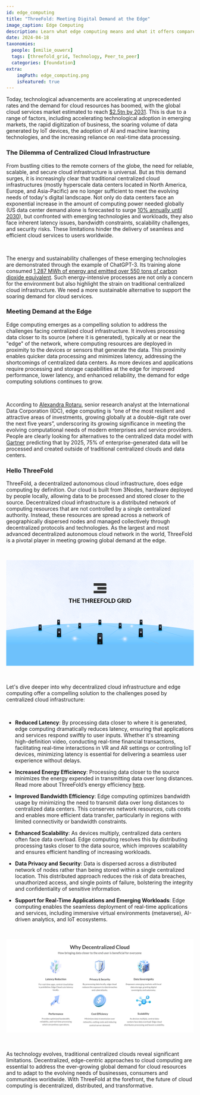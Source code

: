 ```yaml
---
id: edge_computing
title: "ThreeFold: Meeting Digital Demand at the Edge"
image_caption: Edge Computing
description: Learn what edge computing means and what it offers compared to centralized cloud infrastructures.
date: 2024-04-18
taxonomies:
  people: [emilie_ouwerx]
  tags: [threefold_grid, Technology, Peer_to_peer]
  categories: [foundation]
extra:
    imgPath: edge_computing.png
    isFeatured: true
---
```


Today, technological advancements are accelerating at unprecedented rates and the demand for cloud resources has boomed, with the global cloud services market estimated to reach [$2.5tn by 2031](https://www.globenewswire.com/en/news-release/2023/04/03/2639822/0/en/Cloud-Services-Market-is-Expected-to-Reach-2-5-Trillion-by-2031-Allied-Market-Research.html). This is due to a range of factors, including accelerating technological adoption in emerging markets, the rapid digitization of business, the soaring volume of data generated by loT devices, the adoption of Al and machine learning technologies, and the increasing reliance on real-time data processing.

### **The Dilemma of Centralized Cloud Infrastructure**

From bustling cities to the remote corners of the globe, the need for reliable, scalable, and secure cloud infrastructure is universal. But as this demand surges, it is increasingly clear that traditional centralized cloud infrastructures (mostly hyperscale data centers located in North America, Europe, and Asia-Pacific) are no longer sufficient to meet the evolving needs of today's digital landscape. Not only do data centers face an exponential increase in the amount of computing power needed globally (US data center demand alone is forecasted to surge [10% annually until 2030](https://www.mckinsey.com/industries/technology-media-and-telecommunications/our-insights/investing-in-the-rising-data-center-economy)), but confronted with emerging technologies and workloads, they also face inherent latency issues, bandwidth constraints, scalability challenges, and security risks. These limitations hinder the delivery of seamless and efficient cloud services to users worldwide.

<br>

The energy and sustainability challenges of these emerging technologies are demonstrated through the example of ChatGPT-3. Its training alone consumed [1,287 MWh of energy and emitted over 550 tons of carbon dioxide equivalent](https://www.wired.com/story/the-generative-ai-search-race-has-a-dirty-secret/). Such energy-intensive processes are not only a concern for the environment but also highlight the strain on traditional centralized cloud infrastructure. We need a more sustainable alternative to support the soaring demand for cloud services. 

### **Meeting Demand at the Edge**

Edge computing emerges as a compelling solution to address the challenges facing centralized cloud infrastructure. It involves processing data closer to its source (where it is generated), typically at or near the "edge" of the network, where computing resources are deployed in proximity to the devices or sensors that generate the data. This proximity enables quicker data processing and minimizes latency, addressing the shortcomings of centralized data centers. As more devices and applications require processing and storage capabilities at the edge for improved performance, lower latency, and enhanced reliability, the demand for edge computing solutions continues to grow.

<br>

According to [Alexandra Rotaru](https://www.idc.com/getdoc.jsp?containerId=prUS50386323), senior research analyst at the International Data Corporation (IDC), edge computing is “one of the most resilient and attractive areas of investments, growing globally at a double-digit rate over the next five years”, underscoring its growing significance in meeting the evolving computational needs of modern enterprises and service providers. People are clearly looking for alternatives to the centralized data model with [Gartner](https://www.gartner.com/smarterwithgartner/what-edge-computing-means-for-infrastructure-and-operations-leaders) predicting that by 2025, 75% of enterprise-generated data will be processed and created outside of traditional centralized clouds and data centers. 

### **Hello ThreeFold**

ThreeFold, a decentralized autonomous cloud infrastructure, does edge computing by definition. Our cloud is built from 3Nodes, hardware deployed by people locally, allowing data to be processed and stored closer to the source. Decentralized cloud infrastructure is a distributed network of computing resources that are not controlled by a single centralized authority. Instead, these resources are spread across a network of geographically dispersed nodes and managed collectively through decentralized protocols and technologies. As the largest and most advanced decentralized autonomous cloud network in the world, ThreeFold is a pivotal player in meeting growing global demand at the edge.

<br>

![Image](threefold_grid.png#mx-auto)

<br>

Let's dive deeper into why decentralized cloud infrastructure and edge computing offer a compelling solution to the challenges posed by centralized cloud infrastructure: 

<br>

- **Reduced Latency**: By processing data closer to where it is generated, edge computing dramatically reduces latency, ensuring that applications and services respond swiftly to user inputs. Whether it's streaming high-definition video, conducting real-time financial transactions, facilitating real-time interactions in VR and AR settings or controlling IoT devices, minimizing latency is essential for delivering a seamless user experience without delays.

- **Increased Energy Efficiency**: Processing data closer to the source minimizes the energy expended in transmitting data over long distances. Read more about ThreeFold’s energy efficiency [here](https://www.threefold.io/blog/energy-efficiency-explained/).

- **Improved Bandwidth Efficiency**: Edge computing optimizes bandwidth usage by minimizing the need to transmit data over long distances to centralized data centers. This conserves network resources, cuts costs and enables more efficient data transfer, particularly in regions with limited connectivity or bandwidth constraints.

- **Enhanced Scalability**: As devices multiply, centralized data centers often face data overload. Edge computing resolves this by distributing processing tasks closer to the data source, which improves scalability and ensures efficient handling of increasing workloads.

- **Data Privacy and Security**: Data is dispersed across a distributed network of nodes rather than being stored within a single centralized location. This distributed approach reduces the risk of data breaches, unauthorized access, and single points of failure, bolstering the integrity and confidentiality of sensitive information.

- **Support for Real-Time Applications and Emerging Workloads**: Edge computing enables the seamless deployment of real-time applications and services, including immersive virtual environments (metaverse), AI-driven analytics, and IoT ecosystems. 

<br>

![Image](why_decentralized_cloud.png#mx-auto)

<br>

As technology evolves, traditional centralized clouds reveal significant limitations. Decentralized, edge-centric approaches to cloud computing are essential to address the ever-growing global demand for cloud resources and to adapt to the evolving needs of businesses, consumers and communities worldwide. With ThreeFold at the forefront, the future of cloud computing is decentralized, distributed, and transformative. 
